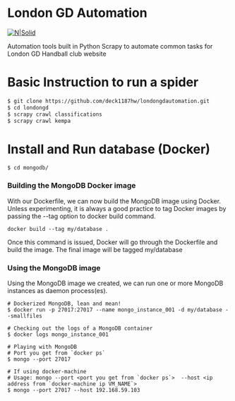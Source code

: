 # London GD Automation

[![N|Solid](https://londongdhandball.co.uk/templates/londongd2015/img/logo.png)](https://londongdhandball.co.uk)

Automation tools built in Python Scrapy to automate common tasks for London GD Handball club website


# Basic Instruction to run a spider


```sh
$ git clone https://github.com/deck1187hw/londongdautomation.git
$ cd londongd
$ scrapy crawl classifications
$ scrapy crawl kempa
```


# Install and Run database (Docker)
```
$ cd mongodb/
```
### Building the MongoDB Docker image
With our Dockerfile, we can now build the MongoDB image using Docker. Unless experimenting, it is always a good practice to tag Docker images by passing the --tag option to docker build command.

```
docker build --tag my/database .
```
Once this command is issued, Docker will go through the Dockerfile and build the image. The final image will be tagged my/database
### Using the MongoDB image
Using the MongoDB image we created, we can run one or more MongoDB instances as daemon process(es).
```
# Dockerized MongoDB, lean and mean!
$ docker run -p 27017:27017 --name mongo_instance_001 -d my/database --smallfiles

# Checking out the logs of a MongoDB container
$ docker logs mongo_instance_001

# Playing with MongoDB
# Port you get from `docker ps`
$ mongo --port 27017

# If using docker-machine
# Usage: mongo --port <port you get from `docker ps`>  --host <ip address from `docker-machine ip VM_NAME`>
$ mongo --port 27017 --host 192.168.59.103
```